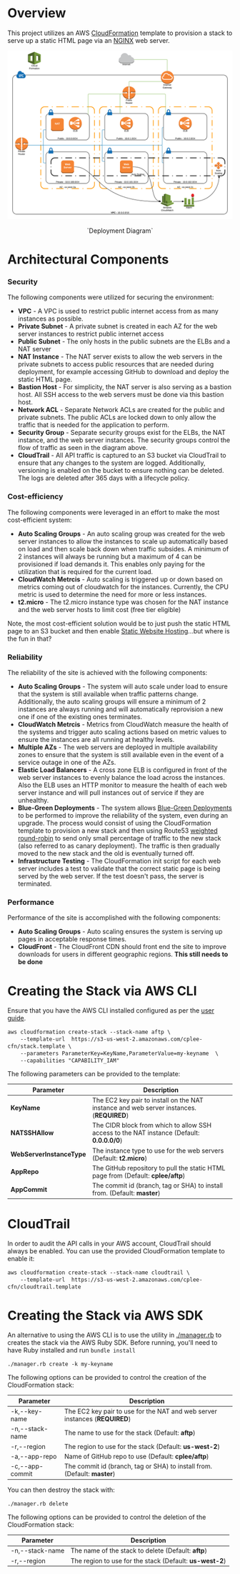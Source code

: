 # Overview
This project utilizes an AWS [CloudFormation](https://aws.amazon.com/cloudformation/) template to provision a stack to serve up a static HTML page via an [NGINX](https://www.nginx.com/) web server.

![Deployment Diagram](aftp-deployment.png)
<center>`Deployment Diagram`</center>

# Architectural Components

### Security
The following components were utilized for securing the environment:

* **VPC** - A VPC is used to restrict public internet access from as many instances as possible.
* **Private Subnet** - A private subnet is created in each AZ for the web server instances to restrict public internet access
* **Public Subnet** - The only hosts in the public subnets are the ELBs and a NAT server 
* **NAT Instance** - The NAT server exists to allow the web servers in the private subnets to access public resources that are needed during deployment, for example accessing GitHub to download and deploy the static HTML page. 
* **Bastion Host** - For simplicity, the NAT server is also serving as a bastion host.  All SSH access to the web servers must be done via this bastion host.
* **Network ACL** - Separate Network ACLs are created for the public and private subnets.  The public ACLs are locked down to only allow the traffic that is needed for the application to perform.
* **Security Group** - Separate security groups exist for the ELBs, the NAT instance, and the web server instances.  The security groups control the flow of traffic as seen in the diagram above.
* **CloudTrail** - All API traffic is captured to an S3 bucket via CloudTrail to ensure that any changes to the system are logged.  Additionally, versioning is enabled on the bucket to ensure nothing can be deleted.  The logs are deleted after 365 days with a lifecycle policy.

### Cost-efficiency
The following components were leveraged in an effort to make the most cost-efficient system:

* **Auto Scaling Groups** - An auto scaling group was created for the web server instances to allow the instances to scale up automatically based on load and then scale back down when traffic subsides.  A minimum of 2 instances will always be running but a maximum of 4 can be provisioned if load demands it.  This enables only paying for the utilization that is required for the current load.
* **CloudWatch Metrcis** - Auto scaling is triggered up or down based on metrics coming out of cloudwatch for the instances.  Currently, the CPU metric is used to determine the need for more or less instances.
* **t2.micro** - The t2.micro instance type was chosen for the NAT instance and the web server hosts to limit cost (free tier eligible)

Note, the most cost-efficient solution would be to just push the static HTML page to an S3 bucket and then enable [Static Website Hosting](http://docs.aws.amazon.com/AmazonS3/latest/dev/WebsiteHosting.html)...but where is the fun in that?

### Reliability
The reliability of the site is achieved with the following components:

* **Auto Scaling Groups** - The system will auto scale under load to ensure that the system is still available when traffic patterns change.  Additionally, the auto scaling groups will ensure a minimum of 2 instances are always running and will automatically reprovision a new one if one of the existing ones terminates.
* **CloudWatch Metrcis** - Metrics from CloudWatch measure the health of the systems and trigger auto scaling actions based on metric values to ensure the instances are all running at healthy levels.
* **Multiple AZs** - The web servers are deployed in multiple availability zones to ensure that the system is still available even in the event of a service outage in one of the AZs.
* **Elastic Load Balancers** - A cross zone ELB is configured in front of the web server instances to evenly balance the load across the instances.  Also the ELB uses an HTTP monitor to measure the health of each web server instance and will pull instances out of service if they are unhealthy.
* **Blue-Green Deployments** - The system allows [Blue-Green Deployments](http://martinfowler.com/bliki/BlueGreenDeployment.html) to be performed to improve the reliability of the system, even during an upgrade.  The process would consist of using the CloudFormation template to provision a new stack and then using Route53 [weighted round-robin](http://docs.aws.amazon.com/Route53/latest/DeveloperGuide/routing-policy.html) to send only small percentage of traffic to the new stack (also referred to as canary deployment).  The traffic is then gradually moved to the new stack and the old is eventually turned off. 
* **Infrastructure Testing** - The CloudFormation init script for each web server includes a test to validate that the correct static page is being served by the web server.  If the test doesn't pass, the server is terminated.

### Performance
Performance of the site is accomplished with the following components:

* **Auto Scaling Groups** - Auto scaling ensures the system is serving up pages in acceptable response times.
* **CloudFront** - The CloudFront CDN should front end the site to improve downloads for users in different geographic regions.  **This still needs to be done**

# Creating the Stack via AWS CLI

Ensure that you have the AWS CLI installed configured as per the [user guide](http://docs.aws.amazon.com/cli/latest/userguide/installing.html).

```
aws cloudformation create-stack --stack-name aftp \
    --template-url  https://s3-us-west-2.amazonaws.com/cplee-cfn/stack.template \
    --parameters ParameterKey=KeyName,ParameterValue=my-keyname  \
    --capabilities "CAPABILITY_IAM" 
```

The following parameters can be provided to the template:

**Parameter** | **Description**
--------------|----------------
**KeyName** | The EC2 key pair to install on the NAT instance and web server instances.  (**REQUIRED**)
**NATSSHAllow** | The CIDR block from which to allow SSH access to the NAT instance (Default: **0.0.0.0/0**)
**WebServerInstanceType** | The instance type to use for the web servers (Default: **t2.micro**)
**AppRepo** | The GitHub repository to pull the static HTML page from (Default: **cplee/aftp**)
**AppCommit** | The commit id (branch, tag or SHA) to install from. (Default: **master**)

# CloudTrail
In order to audit the API calls in your AWS account, CloudTrail should always be enabled.  You can use the provided CloudFormation template to enable it:

```
aws cloudformation create-stack --stack-name cloudtrail \
    --template-url  https://s3-us-west-2.amazonaws.com/cplee-cfn/cloudtrail.template
```

# Creating the Stack via AWS SDK
An alternative to using the AWS CLI is to use the utility in [./manager.rb](manager.rb) to creates the stack via the AWS Ruby SDK.  Before running, you'll need to have Ruby installed and run `bundle install`

```
./manager.rb create -k my-keyname
```

The following options can be provided to control the creation of the CloudFormation stack:


**Parameter** | **Description**
--------------|----------------
-k,--key-name  | The EC2 key pair to use for the NAT and web server instances (**REQUIRED**)
-n,--stack-name  | The name to use for the stack (Default: **aftp**)
-r,--region  | The region to use for the stack (Default: **us-west-2**)
-a,--app-repo  | Name of GitHub repo to use (Default: **cplee/aftp**)
-c,--app-commit | The commit id (branch, tag or SHA) to install from. (Default: **master**)



You can then destroy the stack with:

```
./manager.rb delete
```

The following options can be provided to control the deletion of the CloudFormation stack:

**Parameter** | **Description**
--------------|----------------
-n,--stack-name  | The name of the stack to delete (Default: **aftp**)
-r,--region  | The region to use for the stack (Default: **us-west-2**)




